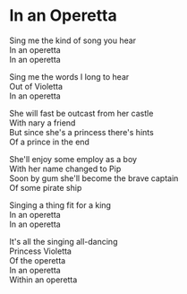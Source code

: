 # In an Operetta  

Sing me the kind of song you hear  
In an operetta  
In an operetta  

Sing me the words I long to hear  
Out of Violetta  
In an operetta  

She will fast be outcast from her castle  
With nary a friend  
But since she's a princess there's hints  
Of a prince in the end  

She'll enjoy some employ as a boy  
With her name changed to Pip  
Soon by gum she'll become the brave captain  
Of some pirate ship  

Singing a thing fit for a king  
In an operetta  
In an operetta  

It's all the singing all-dancing  
Princess Violetta  
Of the operetta  
In an operetta  
Within an operetta  
